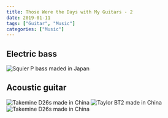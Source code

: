 ```yaml
---
title: Those Were the Days with My Guitars - 2
date: 2019-01-11
tags: ["Guitar", "Music"]
categories: ["Music"]
---
```

## Electric bass
![Squier P bass maded in Japan](sq_bass.jpg)

## Acoustic guitar
![Takemine D26s made in China](takamine_1.jpg)
![Taylor BT2 made in China](taylor.jpg)
![Takemine D26s made in China](takamine_2.jpg)